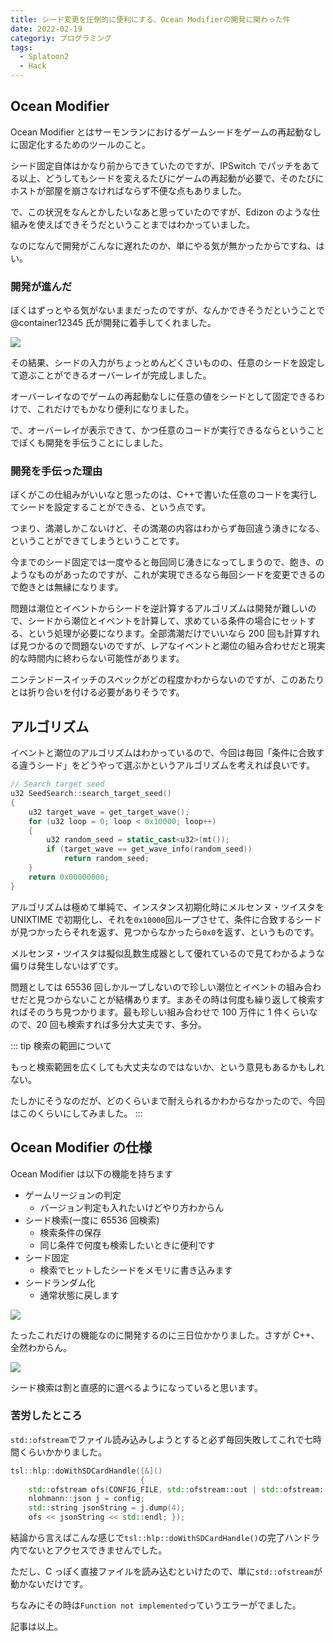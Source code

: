 ```yaml
---
title: シード変更を圧倒的に便利にする、Ocean Modifierの開発に関わった件
date: 2022-02-19
categoriy: プログラミング
tags:
  - Splatoon2
  - Hack
---
```


## Ocean Modifier

Ocean Modifier とはサーモンランにおけるゲームシードをゲームの再起動なしに固定化するためのツールのこと。

シード固定自体はかなり前からできていたのですが、IPSwitch でパッチをあてる以上、どうしてもシードを変えるたびにゲームの再起動が必要で、そのたびにホストが部屋を崩さなければならず不便な点もありました。

で、この状況をなんとかしたいなあと思っていたのですが、Edizon のような仕組みを使えばできそうだということまではわかっていました。

なのになんで開発がこんなに遅れたのか、単にやる気が無かったからですね、はい。

### 開発が進んだ

ぼくはずっとやる気がないままだったのですが、なんかできそうだということで@container12345 氏が開発に着手してくれました。

![](https://pbs.twimg.com/media/FLffqgvaIAAOsGB?format=jpg&name=large)

その結果、シードの入力がちょっとめんどくさいものの、任意のシードを設定して遊ぶことができるオーバーレイが完成しました。

オーバーレイなのでゲームの再起動なしに任意の値をシードとして固定できるわけで、これだけでもかなり便利になりました。

で、オーバーレイが表示できて、かつ任意のコードが実行できるならということでぼくも開発を手伝うことにしました。

### 開発を手伝った理由

ぼくがこの仕組みがいいなと思ったのは、C++で書いた任意のコードを実行してシードを設定することができる、という点です。

つまり、満潮しかこないけど、その満潮の内容はわからず毎回違う湧きになる、ということができてしまうということです。

今までのシード固定では一度やると毎回同じ湧きになってしまうので、飽き、のようなものがあったのですが、これが実現できるなら毎回シードを変更できるので飽きとは無縁になります。

問題は潮位とイベントからシードを逆計算するアルゴリズムは開発が難しいので、シードから潮位とイベントを計算して、求めている条件の場合にセットする、という処理が必要になります。全部満潮だけでいいなら 200 回も計算すれば見つかるので問題ないのですが、レアなイベントと潮位の組み合わせだと現実的な時間内に終わらない可能性があります。

ニンテンドースイッチのスペックがどの程度かわからないのですが、このあたりとは折り合いを付ける必要がありそうです。

## アルゴリズム

イベントと潮位のアルゴリズムはわかっているので、今回は毎回「条件に合致する違うシード」をどうやって選ぶかというアルゴリズムを考えれば良いです。

```cpp
// Search target seed
u32 SeedSearch::search_target_seed()
{
    u32 target_wave = get_target_wave();
    for (u32 loop = 0; loop < 0x10000; loop++)
    {
        u32 random_seed = static_cast<u32>(mt());
        if (target_wave == get_wave_info(random_seed))
            return random_seed;
    }
    return 0x00000000;
}
```

アルゴリズムは極めて単純で、インスタンス初期化時にメルセンヌ・ツイスタを UNIXTIME で初期化し、それを`0x10000`回ループさせて、条件に合致するシードが見つかったらそれを返す、見つからなかったら`0x0`を返す、というものです。

メルセンヌ・ツイスタは擬似乱数生成器として優れているので見てわかるような偏りは発生しないはずです。

問題としては 65536 回しかループしないので珍しい潮位とイベントの組み合わせだと見つからないことが結構あります。まあその時は何度も繰り返して検索すればそのうち見つかります。最も珍しい組み合わせで 100 万件に 1 件くらいなので、20 回も検索すれば多分大丈夫です、多分。

::: tip 検索の範囲について

もっと検索範囲を広くしても大丈夫なのではないか、という意見もあるかもしれない。

たしかにそうなのだが、どのくらいまで耐えられるかわからなかったので、今回はこのくらいにしてみました。
:::

## Ocean Modifier の仕様

Ocean Modifier は以下の機能を持ちます

- ゲームリージョンの判定
  - バージョン判定も入れたいけどやり方わからん
- シード検索(一度に 65536 回検索)
  - 検索条件の保存
  - 同じ条件で何度も検索したいときに便利です
- シード固定
  - 検索でヒットしたシードをメモリに書き込みます
- シードランダム化
  - 通常状態に戻します

![](https://pbs.twimg.com/media/FL6WDHMVcAA2T2F?format=jpg&name=large)

たったこれだけの機能なのに開発するのに三日位かかりました。さすが C++、全然わからん。

![](https://pbs.twimg.com/media/FL6WDI9VQAIcvxx?format=jpg&name=large)

シード検索は割と直感的に選べるようになっていると思います。

### 苦労したところ

`std::ofstream`でファイル読み込みしようとすると必ず毎回失敗してこれで七時間くらいかかりました。

```cpp
tsl::hlp::doWithSDCardHandle([&]()
                             {
    std::ofstream ofs(CONFIG_FILE, std::ofstream::out | std::ofstream::trunc);
    nlohmann::json j = config;
    std::string jsonString = j.dump(4);
    ofs << jsonString << std::endl; });
```

結論から言えばこんな感じで`tsl::hlp::doWithSDCardHandle()`の完了ハンドラ内でないとアクセスできませんでした。

ただし、C っぽく直接ファイルを読み込むといけたので、単に`std::ofstream`が動かないだけです。

ちなみにその時は`Function not implemented`っていうエラーがでました。

記事は以上。
